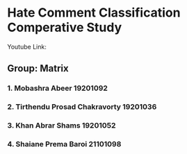 # Hate Comment Classification Comperative Study

Youtube Link: 

## Group: Matrix
### 1. Mobashra Abeer    19201092 
### 2. Tirthendu Prosad Chakravorty 19201036
### 3. Khan Abrar Shams   19201052 
### 4. Shaiane Prema Baroi  21101098 
